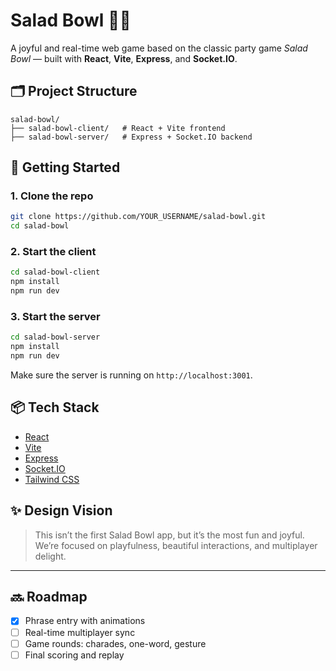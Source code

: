 # Salad Bowl 🎉🥗

A joyful and real-time web game based on the classic party game *Salad Bowl* — built with **React**, **Vite**, **Express**, and **Socket.IO**.

## 🗂 Project Structure

```
salad-bowl/
├── salad-bowl-client/   # React + Vite frontend
├── salad-bowl-server/   # Express + Socket.IO backend
```

## 🚀 Getting Started

### 1. Clone the repo

```bash
git clone https://github.com/YOUR_USERNAME/salad-bowl.git
cd salad-bowl
```

### 2. Start the client

```bash
cd salad-bowl-client
npm install
npm run dev
```

### 3. Start the server

```bash
cd salad-bowl-server
npm install
npm run dev
```

Make sure the server is running on `http://localhost:3001`.

## 📦 Tech Stack

- [React](https://react.dev/)
- [Vite](https://vitejs.dev/)
- [Express](https://expressjs.com/)
- [Socket.IO](https://socket.io/)
- [Tailwind CSS](https://tailwindcss.com/)

## ✨ Design Vision

> This isn’t the first Salad Bowl app, but it’s the most fun and joyful.  
> We’re focused on playfulness, beautiful interactions, and multiplayer delight.

---

## 🔜 Roadmap

- [x] Phrase entry with animations
- [ ] Real-time multiplayer sync
- [ ] Game rounds: charades, one-word, gesture
- [ ] Final scoring and replay
